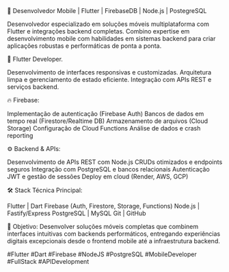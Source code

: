  ##
👤 Desenvolvedor Mobile | Flutter | FirebaseDB | Node.js | PostegreSQL

Desenvolvedor especializado em soluções móveis multiplataforma com Flutter e integrações backend completas. Combino expertise em desenvolvimento mobile com habilidades em sistemas backend para criar aplicações robustas e performáticas de ponta a ponta.


📱 Flutter Developer.

 Desenvolvimento de interfaces responsivas e customizadas.
 Arquitetura limpa e gerenciamento de estado eficiente.
 Integração com APIs REST e serviços backend.


🔥 Firebase:

 Implementação de autenticação (Firebase Auth)
 Bancos de dados em tempo real (Firestore/Realtime DB)
 Armazenamento de arquivos (Cloud Storage)
 Configuração de Cloud Functions
 Análise de dados e crash reporting


⚙️ Backend & APIs:

 Desenvolvimento de APIs REST com Node.js
 CRUDs otimizados e endpoints seguros
 Integração com PostgreSQL e bancos relacionais
 Autenticação JWT e gestão de sessões
 Deploy em cloud (Render, AWS, GCP)


🛠 Stack Técnica Principal:

 Flutter | Dart
 Firebase (Auth, Firestore, Storage, Functions)
 Node.js | Fastify/Express
 PostgreSQL | MySQL
 Git | GitHub

🎯 Objetivo:
Desenvolver soluções móveis completas que combinem interfaces intuitivas com backends performáticos, entregando experiências digitais excepcionais desde o frontend mobile até a infraestrutura backend.

#Flutter #Dart #Firebase #NodeJS #PostgreSQL #MobileDeveloper #FullStack #APIDevelopment
 ##
